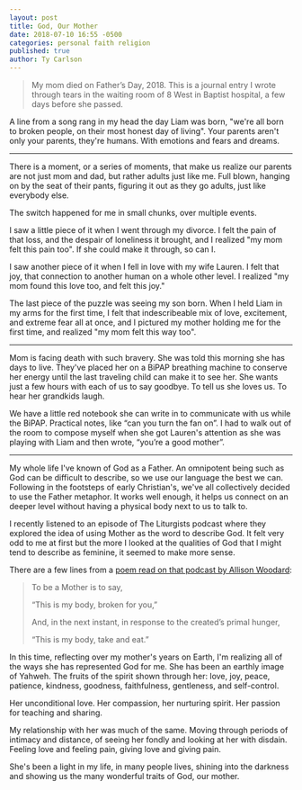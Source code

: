 ```yaml
---
layout: post
title: God, Our Mother
date: 2018-07-10 16:55 -0500
categories: personal faith religion
published: true
author: Ty Carlson
---
```


> My mom died on Father’s Day, 2018. This is a journal entry I wrote through tears
in the waiting room of 8 West in Baptist hospital,  a few days before she passed.

A line from a song rang in my head the day Liam was born, "we're all born to broken
people, on their most honest day of living".  Your parents aren't only your parents,
they're humans. With emotions and fears and dreams.

***

There is a moment, or a series of moments, that make us realize our parents are
not just mom and dad, but rather adults just like me. Full blown, hanging on by
the seat of their pants, figuring it out as they go adults, just like everybody
else.

The switch happened for me in small chunks, over multiple events.

I saw a little piece of it when I went through my divorce. I felt the pain of
that loss, and the despair of loneliness it brought, and I realized "my mom
felt this pain too". If she could make it through, so can I.

I saw another piece of it when I fell in love with my wife Lauren. I felt that
joy, that connection to another human on a whole other level. I realized "my mom
found this love too, and felt this joy."

The last piece of the puzzle was seeing my son born. When I held Liam in my arms
for the first time, I felt that indescribeable mix of love, excitement, and
extreme fear all at once, and I pictured my mother holding me for the first time,
and realized "my mom felt this way too".

***

Mom is facing death with such bravery. She was told this morning she has days
to live. They've placed her on a BiPAP breathing machine to conserve her energy
until the last traveling child can make it to see her. She wants just a few hours
with each of us to say goodbye. To tell us she loves us. To hear her grandkids
laugh.

We have a little red notebook she can write in to communicate with us while the
BiPAP. Practical notes, like “can you turn the fan on”. I had to walk out of the
room to compose myself when she got Lauren's attention as she was playing with
Liam and then  wrote, “you’re a good mother”.

***

My whole life I've known of God as a Father. An omnipotent being such as God can be
difficult to describe, so we use our language the best we can. Following in the
footsteps of early Christian's, we've all collectively decided to use the Father
metaphor. It works well enough, it helps us connect on an deeper level without
having a physical body next to us to talk to.

I recently listened to an episode of The Liturgists podcast where they explored
the idea of using Mother as the word to describe God. It felt very odd to me
at first but the more I looked at the qualities of God that I might tend to
describe as feminine, it seemed to make more sense.

There are a few lines from a
[poem read on that podcast by Allison Woodard](http://www.allisonwoodard.com/god-our-mother-poem/):

> To be a Mother is to say,
>
> “This is my body, broken for you,”
>
> And, in the next instant, in response to the created’s primal hunger,
>
> “This is my body, take and eat.”


In this time, reflecting over my mother's years on Earth, I'm realizing all of
the ways she has represented God for me. She has been an earthly image of Yahweh.
The fruits of the spirit shown through her: love, joy, peace, patience, kindness,
goodness, faithfulness, gentleness, and self-control.

Her unconditional love. Her compassion, her nurturing spirit. Her passion for
teaching and sharing.

My relationship with her was much of the same. Moving through periods of intimacy
and distance, of seeing her fondly and looking at her with disdain. Feeling love
and feeling pain, giving love and giving pain.

She's been a light in my life, in many people lives, shining into the darkness and
showing us the many wonderful traits of God, our mother.
